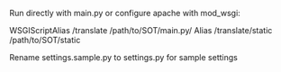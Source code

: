 Run directly with main.py
or
configure apache with mod_wsgi:

WSGIScriptAlias /translate /path/to/SOT/main.py/
Alias /translate/static /path/to/SOT/static

Rename settings.sample.py to settings.py for sample settings